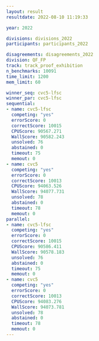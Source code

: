 ```yaml
---
layout: result
resultdate: 2022-08-10 11:19:33

year: 2022

divisions: divisions_2022
participants: participants_2022

disagreements: disagreements_2022
division: QF_FP
track: track_proof_exhibition
n_benchmarks: 10091
time_limit: 1200
mem_limit: 60

winner_seq: cvc5-lfsc
winner_par: cvc5-lfsc
sequential:
- name: cvc5-lfsc
  competing: "yes"
  errorScore: 0
  correctScore: 10015
  CPUScore: 90567.271
  WallScore: 90582.243
  unsolved: 76
  abstained: 0
  timeout: 75
  memout: 0
- name: cvc5
  competing: "yes"
  errorScore: 0
  correctScore: 10013
  CPUScore: 94063.526
  WallScore: 94077.731
  unsolved: 78
  abstained: 0
  timeout: 78
  memout: 0
parallel:
- name: cvc5-lfsc
  competing: "yes"
  errorScore: 0
  correctScore: 10015
  CPUScore: 90586.411
  WallScore: 90578.183
  unsolved: 76
  abstained: 0
  timeout: 75
  memout: 0
- name: cvc5
  competing: "yes"
  errorScore: 0
  correctScore: 10013
  CPUScore: 94083.276
  WallScore: 94073.781
  unsolved: 78
  abstained: 0
  timeout: 78
  memout: 0
---
```

